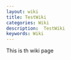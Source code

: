 ```yaml
---
layout: wiki
title: TestWiki
categories: Wiki
description:  TestWiki
keywords: Wiki
---
```


This is th wiki page